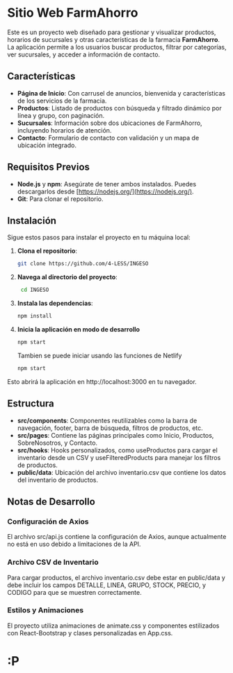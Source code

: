 # Sitio Web FarmAhorro

Este es un proyecto web diseñado para gestionar y visualizar productos, horarios de sucursales y otras características de la farmacia **FarmAhorro**. La aplicación permite a los usuarios buscar productos, filtrar por categorías, ver sucursales, y acceder a información de contacto.

## Características

- **Página de Inicio**: Con carrusel de anuncios, bienvenida y características de los servicios de la farmacia.
- **Productos**: Listado de productos con búsqueda y filtrado dinámico por línea y grupo, con paginación.
- **Sucursales**: Información sobre dos ubicaciones de FarmAhorro, incluyendo horarios de atención.
- **Contacto**: Formulario de contacto con validación y un mapa de ubicación integrado.

## Requisitos Previos

- **Node.js** y **npm**: Asegúrate de tener ambos instalados. Puedes descargarlos desde [https://nodejs.org/](https://nodejs.org/).
- **Git**: Para clonar el repositorio.

## Instalación

Sigue estos pasos para instalar el proyecto en tu máquina local:

1. **Clona el repositorio**:
   ```bash
   git clone https://github.com/4-LESS/INGESO
2. **Navega al directorio del proyecto**:
   ```bash
    cd INGESO
3. **Instala las dependencias**:
   ```bash
   npm install
4. **Inicia la aplicación en modo de desarrollo**
   ```bash
   npm start
   ```
   Tambien se puede iniciar usando las funciones de Netlify
   ```bash
   npm start
   ```
Esto abrirá la aplicación en http://localhost:3000 en tu navegador.

## Estructura

- **src/components**: Componentes reutilizables como la barra de navegación, footer, barra de búsqueda, filtros de productos, etc.
- **src/pages**: Contiene las páginas principales como Inicio, Productos, SobreNosotros, y Contacto.
- **src/hooks**: Hooks personalizados, como useProductos para cargar el inventario desde un CSV y useFilteredProducts para manejar los filtros de productos.
- **public/data**: Ubicación del archivo inventario.csv que contiene los datos del inventario de productos.

## Notas de Desarrollo
### Configuración de Axios
El archivo src/api.js contiene la configuración de Axios, aunque actualmente no está en uso debido a limitaciones de la API.

### Archivo CSV de Inventario
Para cargar productos, el archivo inventario.csv debe estar en public/data y debe incluir los campos DETALLE, LINEA, GRUPO, STOCK, PRECIO, y CODIGO para que se muestren correctamente.

### Estilos y Animaciones
El proyecto utiliza animaciones de animate.css y componentes estilizados con React-Bootstrap y clases personalizadas en App.css.

# :P

